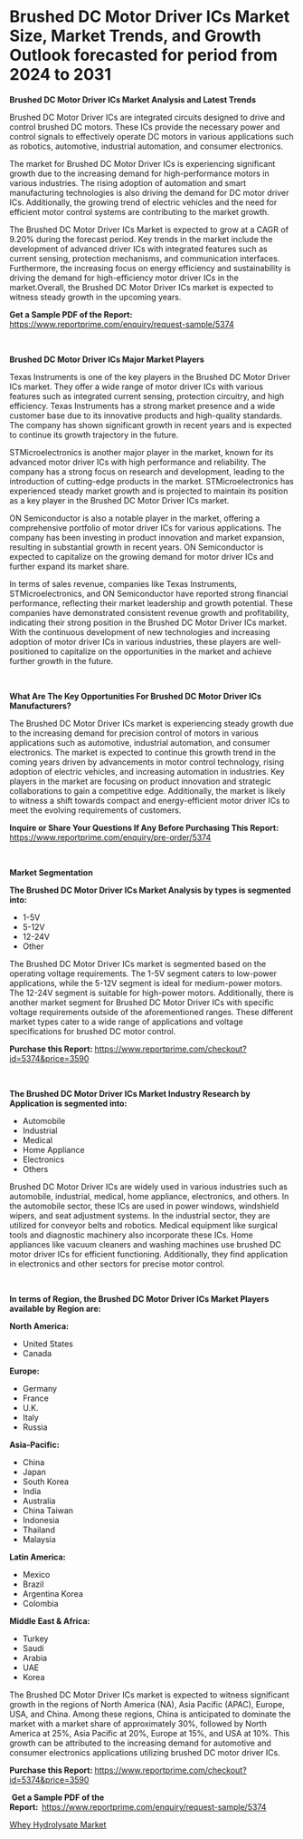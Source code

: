 <p><h1>Brushed DC Motor Driver ICs Market Size, Market Trends, and Growth Outlook forecasted for period from 2024 to 2031</h1></p><p><strong>Brushed DC Motor Driver ICs Market Analysis and Latest Trends</strong></p>
<p><p>Brushed DC Motor Driver ICs are integrated circuits designed to drive and control brushed DC motors. These ICs provide the necessary power and control signals to effectively operate DC motors in various applications such as robotics, automotive, industrial automation, and consumer electronics.</p><p>The market for Brushed DC Motor Driver ICs is experiencing significant growth due to the increasing demand for high-performance motors in various industries. The rising adoption of automation and smart manufacturing technologies is also driving the demand for DC motor driver ICs. Additionally, the growing trend of electric vehicles and the need for efficient motor control systems are contributing to the market growth.</p><p>The Brushed DC Motor Driver ICs Market is expected to grow at a CAGR of 9.20% during the forecast period. Key trends in the market include the development of advanced driver ICs with integrated features such as current sensing, protection mechanisms, and communication interfaces. Furthermore, the increasing focus on energy efficiency and sustainability is driving the demand for high-efficiency motor driver ICs in the market.Overall, the Brushed DC Motor Driver ICs market is expected to witness steady growth in the upcoming years.</p></p>
<p><strong>Get a Sample PDF of the Report:&nbsp;</strong> <a href="https://www.reportprime.com/enquiry/request-sample/5374">https://www.reportprime.com/enquiry/request-sample/5374</a></p>
<p>&nbsp;</p>
<p><strong>Brushed DC Motor Driver ICs Major Market Players</strong></p>
<p><p>Texas Instruments is one of the key players in the Brushed DC Motor Driver ICs market. They offer a wide range of motor driver ICs with various features such as integrated current sensing, protection circuitry, and high efficiency. Texas Instruments has a strong market presence and a wide customer base due to its innovative products and high-quality standards. The company has shown significant growth in recent years and is expected to continue its growth trajectory in the future.</p><p>STMicroelectronics is another major player in the market, known for its advanced motor driver ICs with high performance and reliability. The company has a strong focus on research and development, leading to the introduction of cutting-edge products in the market. STMicroelectronics has experienced steady market growth and is projected to maintain its position as a key player in the Brushed DC Motor Driver ICs market.</p><p>ON Semiconductor is also a notable player in the market, offering a comprehensive portfolio of motor driver ICs for various applications. The company has been investing in product innovation and market expansion, resulting in substantial growth in recent years. ON Semiconductor is expected to capitalize on the growing demand for motor driver ICs and further expand its market share.</p><p>In terms of sales revenue, companies like Texas Instruments, STMicroelectronics, and ON Semiconductor have reported strong financial performance, reflecting their market leadership and growth potential. These companies have demonstrated consistent revenue growth and profitability, indicating their strong position in the Brushed DC Motor Driver ICs market. With the continuous development of new technologies and increasing adoption of motor driver ICs in various industries, these players are well-positioned to capitalize on the opportunities in the market and achieve further growth in the future.</p></p>
<p>&nbsp;</p>
<p><strong>What Are The Key Opportunities For Brushed DC Motor Driver ICs Manufacturers?</strong></p>
<p><p>The Brushed DC Motor Driver ICs market is experiencing steady growth due to the increasing demand for precision control of motors in various applications such as automotive, industrial automation, and consumer electronics. The market is expected to continue this growth trend in the coming years driven by advancements in motor control technology, rising adoption of electric vehicles, and increasing automation in industries. Key players in the market are focusing on product innovation and strategic collaborations to gain a competitive edge. Additionally, the market is likely to witness a shift towards compact and energy-efficient motor driver ICs to meet the evolving requirements of customers.</p></p>
<p><strong>Inquire or Share Your Questions If Any Before Purchasing This Report:</strong> <a href="https://www.reportprime.com/enquiry/pre-order/5374">https://www.reportprime.com/enquiry/pre-order/5374</a></p>
<p>&nbsp;</p>
<p><strong>Market Segmentation</strong></p>
<p><strong>The Brushed DC Motor Driver ICs Market Analysis by types is segmented into:</strong></p>
<p><ul><li>1-5V</li><li>5-12V</li><li>12-24V</li><li>Other</li></ul></p>
<p><p>The Brushed DC Motor Driver ICs market is segmented based on the operating voltage requirements. The 1-5V segment caters to low-power applications, while the 5-12V segment is ideal for medium-power motors. The 12-24V segment is suitable for high-power motors. Additionally, there is another market segment for Brushed DC Motor Driver ICs with specific voltage requirements outside of the aforementioned ranges. These different market types cater to a wide range of applications and voltage specifications for brushed DC motor control.</p></p>
<p><strong>Purchase this Report:&nbsp;</strong><a href="https://www.reportprime.com/checkout?id=5374&price=3590">https://www.reportprime.com/checkout?id=5374&price=3590</a></p>
<p>&nbsp;</p>
<p><strong>The Brushed DC Motor Driver ICs Market Industry Research by Application is segmented into:</strong></p>
<p><ul><li>Automobile</li><li>Industrial</li><li>Medical</li><li>Home Appliance</li><li>Electronics</li><li>Others</li></ul></p>
<p><p>Brushed DC Motor Driver ICs are widely used in various industries such as automobile, industrial, medical, home appliance, electronics, and others. In the automobile sector, these ICs are used in power windows, windshield wipers, and seat adjustment systems. In the industrial sector, they are utilized for conveyor belts and robotics. Medical equipment like surgical tools and diagnostic machinery also incorporate these ICs. Home appliances like vacuum cleaners and washing machines use brushed DC motor driver ICs for efficient functioning. Additionally, they find application in electronics and other sectors for precise motor control.</p></p>
<p>&nbsp;</p>
<p><strong>In terms of Region, the Brushed DC Motor Driver ICs Market Players available by Region are:</strong></p>
<p>
    <p> <strong> North America: </strong>
        <ul>
            <li>United States</li>
            <li>Canada</li>
        </ul>
        </p> 
    <p> <strong> Europe: </strong>
        <ul>
            <li>Germany</li>
            <li>France</li>
            <li>U.K.</li>
            <li>Italy</li>
            <li>Russia</li>
        </ul>
        </p> 
    <p> <strong> Asia-Pacific: </strong>
        <ul>
            <li>China</li>
            <li>Japan</li>
            <li>South Korea</li>
            <li>India</li>
            <li>Australia</li>
            <li>China Taiwan</li>
            <li>Indonesia</li>
            <li>Thailand</li>
            <li>Malaysia</li>
        </ul>
        </p> 
    <p> <strong> Latin America: </strong>
        <ul>
            <li>Mexico</li>
            <li>Brazil</li>
            <li>Argentina Korea</li>
            <li>Colombia</li>
        </ul>
        </p> 
    <p> <strong> Middle East & Africa: </strong>
        <ul>
            <li>Turkey</li>
            <li>Saudi</li>
            <li>Arabia</li>
            <li>UAE</li>
            <li>Korea</li>
        </ul>
    </p>
    </p>
<p><p>The Brushed DC Motor Driver ICs market is expected to witness significant growth in the regions of North America (NA), Asia Pacific (APAC), Europe, USA, and China. Among these regions, China is anticipated to dominate the market with a market share of approximately 30%, followed by North America at 25%, Asia Pacific at 20%, Europe at 15%, and USA at 10%. This growth can be attributed to the increasing demand for automotive and consumer electronics applications utilizing brushed DC motor driver ICs.</p></p>
<p><strong>Purchase this Report: </strong><a href="https://www.reportprime.com/checkout?id=5374&price=3590">https://www.reportprime.com/checkout?id=5374&price=3590</a></p>
<p>&nbsp;<strong>Get a Sample PDF of the Report:&nbsp;&nbsp;</strong><a href="https://www.reportprime.com/enquiry/request-sample/5374">https://www.reportprime.com/enquiry/request-sample/5374</a></p>
<p><strong></strong></p>
<p><p><a href="https://spotless-saver-8fd.notion.site/Whey-Hydrolysate-Market-Size-Market-Share-and-Global-Market-Analysis-Report-2024-2031-51082b95f6dd44a1bfb483d005ddafac">Whey Hydrolysate Market</a></p></p>